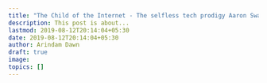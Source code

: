```yaml
---
title: "The Child of the Internet - The selfless tech prodigy Aaron Swartz"
description: This post is about...
lastmod: 2019-08-12T20:14:04+05:30
date: 2019-08-12T20:14:04+05:30
author: Arindam Dawn
draft: true
image:
topics: []
---
```

